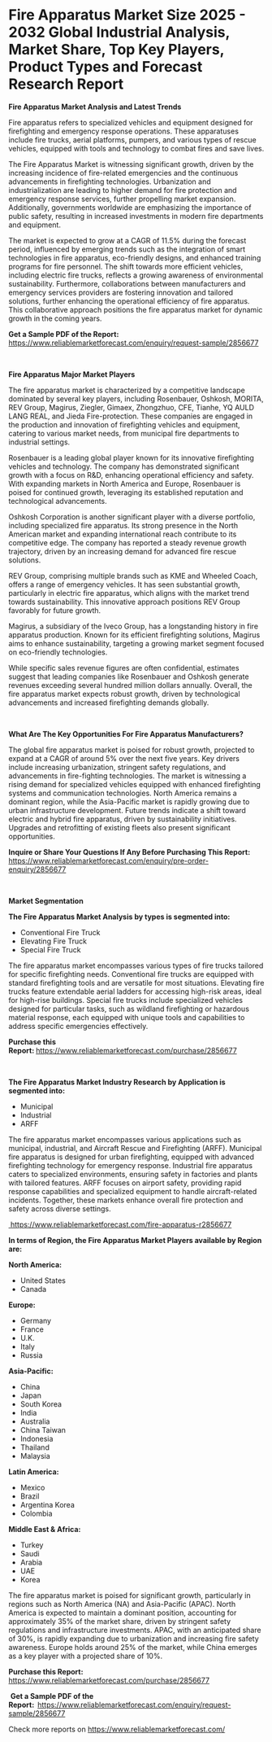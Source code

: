 <p><h1>Fire Apparatus Market Size 2025 - 2032 Global Industrial Analysis, Market Share, Top Key Players, Product Types and Forecast Research Report</h1></p><p><strong>Fire Apparatus Market Analysis and Latest Trends</strong></p>
<p><p>Fire apparatus refers to specialized vehicles and equipment designed for firefighting and emergency response operations. These apparatuses include fire trucks, aerial platforms, pumpers, and various types of rescue vehicles, equipped with tools and technology to combat fires and save lives. </p><p>The Fire Apparatus Market is witnessing significant growth, driven by the increasing incidence of fire-related emergencies and the continuous advancements in firefighting technologies. Urbanization and industrialization are leading to higher demand for fire protection and emergency response services, further propelling market expansion. Additionally, governments worldwide are emphasizing the importance of public safety, resulting in increased investments in modern fire departments and equipment.</p><p>The market is expected to grow at a CAGR of 11.5% during the forecast period, influenced by emerging trends such as the integration of smart technologies in fire apparatus, eco-friendly designs, and enhanced training programs for fire personnel. The shift towards more efficient vehicles, including electric fire trucks, reflects a growing awareness of environmental sustainability. Furthermore, collaborations between manufacturers and emergency services providers are fostering innovation and tailored solutions, further enhancing the operational efficiency of fire apparatus. This collaborative approach positions the fire apparatus market for dynamic growth in the coming years.</p></p>
<p><strong>Get a Sample PDF of the Report:&nbsp;</strong> <a href="https://www.reliablemarketforecast.com/enquiry/request-sample/2856677?utm_campaign=2721&utm_medium=2&utm_source=Github&utm_content=ia&utm_term=12032025&utm_id=fire-apparatus">https://www.reliablemarketforecast.com/enquiry/request-sample/2856677</a></p>
<p>&nbsp;</p>
<p><strong>Fire Apparatus Major Market Players</strong></p>
<p><p>The fire apparatus market is characterized by a competitive landscape dominated by several key players, including Rosenbauer, Oshkosh, MORITA, REV Group, Magirus, Ziegler, Gimaex, Zhongzhuo, CFE, Tianhe, YQ AULD LANG REAL, and Jieda Fire-protection. These companies are engaged in the production and innovation of firefighting vehicles and equipment, catering to various market needs, from municipal fire departments to industrial settings.</p><p>Rosenbauer is a leading global player known for its innovative firefighting vehicles and technology. The company has demonstrated significant growth with a focus on R&D, enhancing operational efficiency and safety. With expanding markets in North America and Europe, Rosenbauer is poised for continued growth, leveraging its established reputation and technological advancements.</p><p>Oshkosh Corporation is another significant player with a diverse portfolio, including specialized fire apparatus. Its strong presence in the North American market and expanding international reach contribute to its competitive edge. The company has reported a steady revenue growth trajectory, driven by an increasing demand for advanced fire rescue solutions.</p><p>REV Group, comprising multiple brands such as KME and Wheeled Coach, offers a range of emergency vehicles. It has seen substantial growth, particularly in electric fire apparatus, which aligns with the market trend towards sustainability. This innovative approach positions REV Group favorably for future growth.</p><p>Magirus, a subsidiary of the Iveco Group, has a longstanding history in fire apparatus production. Known for its efficient firefighting solutions, Magirus aims to enhance sustainability, targeting a growing market segment focused on eco-friendly technologies.</p><p>While specific sales revenue figures are often confidential, estimates suggest that leading companies like Rosenbauer and Oshkosh generate revenues exceeding several hundred million dollars annually. Overall, the fire apparatus market expects robust growth, driven by technological advancements and increased firefighting demands globally.</p></p>
<p>&nbsp;</p>
<p><strong>What Are The Key Opportunities For Fire Apparatus Manufacturers?</strong></p>
<p><p>The global fire apparatus market is poised for robust growth, projected to expand at a CAGR of around 5% over the next five years. Key drivers include increasing urbanization, stringent safety regulations, and advancements in fire-fighting technologies. The market is witnessing a rising demand for specialized vehicles equipped with enhanced firefighting systems and communication technologies. North America remains a dominant region, while the Asia-Pacific market is rapidly growing due to urban infrastructure development. Future trends indicate a shift toward electric and hybrid fire apparatus, driven by sustainability initiatives. Upgrades and retrofitting of existing fleets also present significant opportunities.</p></p>
<p><strong>Inquire or Share Your Questions If Any Before Purchasing This Report:</strong> <a href="https://www.reliablemarketforecast.com/enquiry/pre-order-enquiry/2856677?utm_campaign=2721&utm_medium=2&utm_source=Github&utm_content=ia&utm_term=12032025&utm_id=fire-apparatus">https://www.reliablemarketforecast.com/enquiry/pre-order-enquiry/2856677</a></p>
<p>&nbsp;</p>
<p><strong>Market Segmentation</strong></p>
<p><strong>The Fire Apparatus Market Analysis by types is segmented into:</strong></p>
<p><ul><li>Conventional Fire Truck</li><li>Elevating Fire Truck</li><li>Special Fire Truck</li></ul></p>
<p><p>The fire apparatus market encompasses various types of fire trucks tailored for specific firefighting needs. Conventional fire trucks are equipped with standard firefighting tools and are versatile for most situations. Elevating fire trucks feature extendable aerial ladders for accessing high-risk areas, ideal for high-rise buildings. Special fire trucks include specialized vehicles designed for particular tasks, such as wildland firefighting or hazardous material response, each equipped with unique tools and capabilities to address specific emergencies effectively.</p></p>
<p><strong>Purchase this Report:&nbsp;</strong><a href="https://www.reliablemarketforecast.com/purchase/2856677?utm_campaign=2721&utm_medium=2&utm_source=Github&utm_content=ia&utm_term=12032025&utm_id=fire-apparatus">https://www.reliablemarketforecast.com/purchase/2856677</a></p>
<p>&nbsp;</p>
<p><strong>The Fire Apparatus Market Industry Research by Application is segmented into:</strong></p>
<p><ul><li>Municipal</li><li>Industrial</li><li>ARFF</li></ul></p>
<p><p>The fire apparatus market encompasses various applications such as municipal, industrial, and Aircraft Rescue and Firefighting (ARFF). Municipal fire apparatus is designed for urban firefighting, equipped with advanced firefighting technology for emergency response. Industrial fire apparatus caters to specialized environments, ensuring safety in factories and plants with tailored features. ARFF focuses on airport safety, providing rapid response capabilities and specialized equipment to handle aircraft-related incidents. Together, these markets enhance overall fire protection and safety across diverse settings.</p></p>
<p><a href="https://www.reliablemarketforecast.com/fire-apparatus-r2856677?utm_campaign=2721&utm_medium=2&utm_source=Github&utm_content=ia&utm_term=12032025&utm_id=fire-apparatus">&nbsp;https://www.reliablemarketforecast.com/fire-apparatus-r2856677</a></p>
<p><strong>In terms of Region, the Fire Apparatus Market Players available by Region are:</strong></p>
<p>
    <p> <strong> North America: </strong>
        <ul>
            <li>United States</li>
            <li>Canada</li>
        </ul>
        </p> 
    <p> <strong> Europe: </strong>
        <ul>
            <li>Germany</li>
            <li>France</li>
            <li>U.K.</li>
            <li>Italy</li>
            <li>Russia</li>
        </ul>
        </p> 
    <p> <strong> Asia-Pacific: </strong>
        <ul>
            <li>China</li>
            <li>Japan</li>
            <li>South Korea</li>
            <li>India</li>
            <li>Australia</li>
            <li>China Taiwan</li>
            <li>Indonesia</li>
            <li>Thailand</li>
            <li>Malaysia</li>
        </ul>
        </p> 
    <p> <strong> Latin America: </strong>
        <ul>
            <li>Mexico</li>
            <li>Brazil</li>
            <li>Argentina Korea</li>
            <li>Colombia</li>
        </ul>
        </p> 
    <p> <strong> Middle East & Africa: </strong>
        <ul>
            <li>Turkey</li>
            <li>Saudi</li>
            <li>Arabia</li>
            <li>UAE</li>
            <li>Korea</li>
        </ul>
    </p>
    </p>
<p><p>The fire apparatus market is poised for significant growth, particularly in regions such as North America (NA) and Asia-Pacific (APAC). North America is expected to maintain a dominant position, accounting for approximately 35% of the market share, driven by stringent safety regulations and infrastructure investments. APAC, with an anticipated share of 30%, is rapidly expanding due to urbanization and increasing fire safety awareness. Europe holds around 25% of the market, while China emerges as a key player with a projected share of 10%.</p></p>
<p><strong>Purchase this Report: </strong><a href="https://www.reliablemarketforecast.com/purchase/2856677?utm_campaign=2721&utm_medium=2&utm_source=Github&utm_content=ia&utm_term=12032025&utm_id=fire-apparatus">https://www.reliablemarketforecast.com/purchase/2856677</a></p>
<p>&nbsp;<strong>Get a Sample PDF of the Report:&nbsp;&nbsp;</strong><a href="https://www.reliablemarketforecast.com/enquiry/request-sample/2856677?utm_campaign=2721&utm_medium=2&utm_source=Github&utm_content=ia&utm_term=12032025&utm_id=fire-apparatus">https://www.reliablemarketforecast.com/enquiry/request-sample/2856677</a></p>
<p><strong></strong></p>
<p>Check more reports on <a href="https://www.reliablemarketforecast.com/?utm_campaign=2721&utm_medium=2&utm_source=Github&utm_content=ia&utm_term=12032025&utm_id=fire-apparatus">https://www.reliablemarketforecast.com/</a></p>
